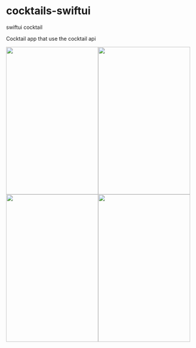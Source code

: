 # cocktails-swiftui
swiftui cocktail

Cocktail app that use the cocktail api

<img src="https://user-images.githubusercontent.com/22989502/140814033-e650f6fa-aa7f-4279-b7ec-05c68a4640a8.png" width=250 height=400><img src="https://user-images.githubusercontent.com/22989502/140814117-059b06bc-acb6-4a0d-b010-1d2ff8af0eda.png" width=250 height=400><img src="https://user-images.githubusercontent.com/22989502/140814174-d208ee0b-4c38-4906-ac21-20c29e0c9807.png" width=250 height=400><img src="https://user-images.githubusercontent.com/22989502/140814182-9a920243-7fcb-425d-9ff6-fe5c95f00df7.png" width=250 height=400>



